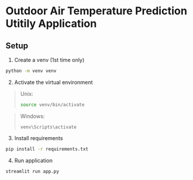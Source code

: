 # Outdoor Air Temperature Prediction Utitily Application

## Setup
1. Create a venv (1st time only)
```bash
python -m venv venv
```

2. Activate the virtual environment

> Unix:
> ```bash
> source venv/bin/activate
> ```

> Windows:
> ```
> venv\Scripts\activate
> ```

3. Install requirements
```bash
pip install -r requirements.txt
```

4. Run application
```bash
streamlit run app.py
```